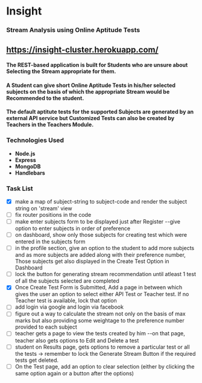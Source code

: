 # Insight 

### Stream Analysis using Online Aptitude Tests

## https://insight-cluster.herokuapp.com/

#### The REST-based application is built for Students who are unsure about Selecting the Stream appropriate for them. 
#### A Student can give short Online Aptitude Tests in his/her selected subjects on the basis of which the appropriate Stream would be Recommended to the student.
#### The default aptitute tests for the supported Subjects are generated by an external API service but Customized Tests can also be created by Teachers in the Teachers Module. 

### Technologies Used
- **Node.js**
- **Express**
- **MongoDB**
- **Handlebars**



### Task List


- [x] make a map of subject-string to subject-code and render the subject string on 'stream' view
- [ ] fix router positions in the code
- [ ] make enter subjects form to be displayed just after Register --give option to enter subjects in order of preference
- [ ] on dashboard, show only those subjects for creating test which were entered in the subjects form
- [ ] in the profile section, give an option to the student to add more subjects and as more subjects are added along with their preference number, Those subjects get also displayed in the Create Test Option in Dashboard
- [ ] lock the button for generating stream recommendation until atleast 1 test of all the subjects selected are completed
- [x] Once Create Test Form is Submitted, Add a page in between which gives the user an option to select either API Test or Teacher test. If no Teacher test is available, lock that option
- [ ] add login via google and login via facebook 
- [ ] figure out a way to calculate the stream not only on the basis of max marks but also providing some weightage to the preference number provided to each subject 
- [ ] teacher gets a page to view the tests created by him --on that page, teacher also gets options to Edit and Delete a test
- [ ] student on Results page, gets options to remove a particular test or all the tests -> remember to lock the Generate Stream Button if the required tests get deleted.    
- [ ] On the Test page, add an option to clear selection (either by clicking the same option again or a button after the options)  
